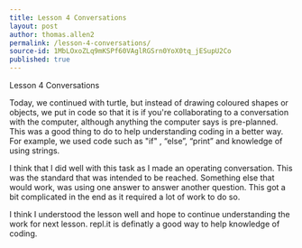```yaml
---
title: Lesson 4 Conversations
layout: post
author: thomas.allen2
permalink: /lesson-4-conversations/
source-id: 1MbLOxoZLq9mKSPf60VAglRGSrn0YoX0tq_jESupU2Co
published: true
---
```

Lesson 4 Conversations

Today, we continued with turtle, but instead of drawing coloured shapes or objects, we put in code so that it is if you're collaborating to a conversation with the computer, although anything the computer says is pre-planned. This was a good thing to do to help understanding coding in a better way. For example, we used code such as "if" , “else”, “print” and knowledge of using strings.

I think that I did well with this task as I made an operating conversation. This was the standard that was intended to be reached. Something else that would work, was using one answer to answer another question. This got a bit complicated in the end as it required a lot of work to do so.

I think I understood the lesson well and hope to continue understanding the work for next lesson. repl.it is definatly a good way to help knowledge of coding.

